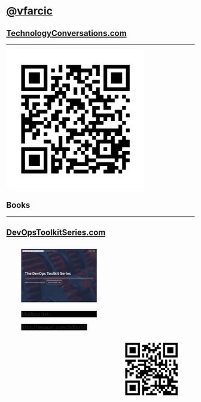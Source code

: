 <!-- .slide: data-background="../img/products/twitter.png" data-background-size="contain" -->
# [@vfarcic](https://twitter.com/vfarcic)


## [TechnologyConversations.com](http://technologyconversations.com)

---

![TechnologyConversations.com](../img/qr/technology-conversations.jpg)


## Books

---

## [DevOpsToolkitSeries.com](http://www.devopstoolkitseries.com/)

<figure style="width: 40%; height: 40%; float: left;">
    <a href="https://www.devopstoolkitseries.com/">
        <img src="../img/devops-toolkit-series.png"/>
    </a>
    <h4 style="background-color: black;">Mailing list:</h4>
    <strong style="background-color: black;">http://eepurl.com/bXonVj</strong>
</figure>
<figure style="width: 30%; height: 30%; float: right;">
    <a href="https://www.devopstoolkitseries.com/">
        <img src="../img/qr/devops-toolkit-series.png"/>
    </a>
</figure>
